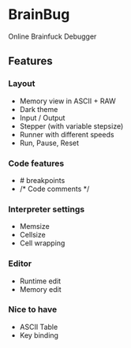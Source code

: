 # BrainBug
Online Brainfuck Debugger 

## Features

### Layout
- Memory view in ASCII + RAW
- Dark theme
- Input / Output
- Stepper (with variable stepsize)
- Runner with different speeds
- Run, Pause, Reset

### Code features
- \# breakpoints
- /* Code comments */

### Interpreter settings
- Memsize
- Cellsize
- Cell wrapping

### Editor
- Runtime edit 
- Memory edit

### Nice to have
- ASCII Table
- Key binding
